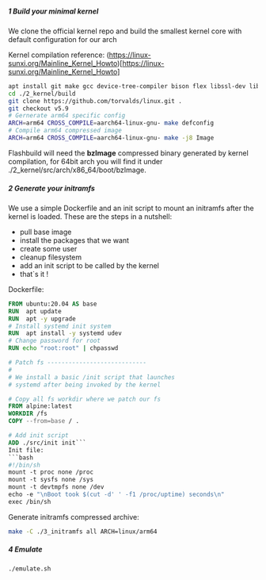 ##### 1 Build your minimal kernel
We clone the official kernel repo and build the smallest kernel core with default configuration for our arch

Kernel compilation reference: (https://linux-sunxi.org/Mainline_Kernel_Howto)[https://linux-sunxi.org/Mainline_Kernel_Howto]

```bash
apt install git make gcc device-tree-compiler bison flex libssl-dev libncurses-dev gcc-arm-linux-gnueabi gcc-aarch64-linux-gnu
cd ./2_kernel/build
git clone https://github.com/torvalds/linux.git .
git checkout v5.9
# Gernerate arm64 specific config
ARCH=arm64 CROSS_COMPILE=aarch64-linux-gnu- make defconfig
# Compile arm64 compressed image
ARCH=arm64 CROSS_COMPILE=aarch64-linux-gnu- make -j8 Image
```
Flashbuild will need the **bzImage** compressed binary generated by kernel compilation, for 64bit arch you will find it under ./2_kernel/src/arch/x86_64/boot/bzImage.
##### 2 Generate your initramfs
We use a simple Dockerfile and an init script to mount an initramfs after the kernel is loaded. These are the steps in a nutshell:
- pull base image
- install the packages that we want
- create some user
- cleanup filesystem
- add an init script to be called by the kernel
- that`s it !

Dockerfile:
```Dockerfile
FROM ubuntu:20.04 AS base
RUN  apt update 
RUN  apt -y upgrade 
# Install systemd init system
RUN  apt install -y systemd udev
# Change password for root
RUN echo "root:root" | chpasswd

# Patch fs ----------------------------
# 
# We install a basic /init script that launches
# systemd after being invoked by the kernel

# Copy all fs workdir where we patch our fs 
FROM alpine:latest
WORKDIR /fs
COPY --from=base / .

# Add init script
ADD ./src/init init```
Init file:
```bash
#!/bin/sh
mount -t proc none /proc
mount -t sysfs none /sys
mount -t devtmpfs none /dev
echo -e "\nBoot took $(cut -d' ' -f1 /proc/uptime) seconds\n"
exec /bin/sh
```
Generate initramfs compressed archive:
```bash
make -C ./3_initramfs all ARCH=linux/arm64 
```
##### 4 Emulate
```bash
./emulate.sh
```

